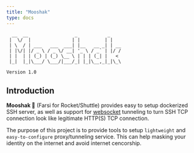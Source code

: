 ```yaml
---
title: "Mooshak"
type: docs
---
```


```
  __  __                 _           _    
 |  \/  |               | |         | |   
 | \  / | ___   ___  ___| |__   __ _| | __
 | |\/| |/ _ \ / _ \/ __| '_ \ / _` | |/ /
 | |  | | (_) | (_) \__ \ | | | (_| |   < 
 |_|  |_|\___/ \___/|___/_| |_|\__,_|_|\_\
                                                                                    
Version 1.0
```


## Introduction

**Mooshak :rocket:** (Farsi for Rocket/Shuttle) provides easy to setup dockerized SSH server, as well as support for [websocket](https://github.com/erebe/wstunnel) tunneling to turn SSH TCP connection look like legitimate HTTP(S) TCP connection.

The purpose of this project is to provide tools to setup `lightweight` and `easy-to-configure` proxy/tunneling service. This can help masking your identity on the internet and avoid internet cencorship.

